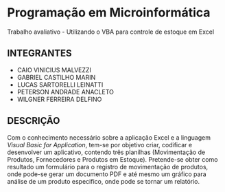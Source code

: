 # Programação em Microinformática
Trabalho avaliativo - Utilizando o VBA para controle de estoque em Excel

INTEGRANTES 
------------
- CAIO VINICIUS MALVEZZI
- GABRIEL CASTILHO MARIN
- LUCAS SARTORELLI LEINATTI
- PETERSON ANDRADE ANACLETO
- WILGNER FERREIRA DELFINO 

DESCRIÇÃO 
------------
Com o conhecimento necessário sobre a aplicação Excel e a linguagem _*Visual Basic for Application*_, tem-se por objetivo criar, codificar e desenvolver um aplicativo, contendo três planilhas (Movimentação de Produtos, Fornecedores e Produtos em Estoque). Pretende-se obter como resultado um formulário para o registro de movimentação de produtos, onde pode-se gerar um documento PDF e até mesmo um gráfico para análise de um produto especifico, onde pode se tornar um relatório.
